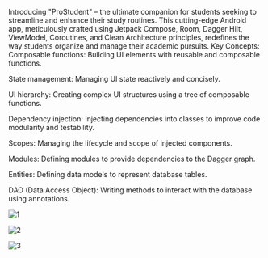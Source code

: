 Introducing "ProStudent" – the ultimate companion for students seeking to streamline and enhance their study routines. This cutting-edge Android app, meticulously crafted using Jetpack Compose, Room, Dagger Hilt, ViewModel, Coroutines, and Clean Architecture principles, redefines the way students organize and manage their academic pursuits.
Key Concepts:
Composable functions: Building UI elements with reusable and composable functions.

State management: Managing UI state reactively and concisely.

UI hierarchy: Creating complex UI structures using a tree of composable functions.

Dependency injection: Injecting dependencies into classes to improve code modularity and testability.

Scopes: Managing the lifecycle and scope of injected components.

Modules: Defining modules to provide dependencies to the Dagger graph.

Entities: Defining data models to represent database tables.

DAO (Data Access Object): Writing methods to interact with the database using annotations.


![1](https://github.com/nimisha1992/ProStudent/assets/13574985/44f531e5-deee-426c-b5ab-da8aad80327c)

![2](https://github.com/nimisha1992/ProStudent/assets/13574985/e80d6b6a-a6a7-443a-8e29-70cece4e716e)

![3](https://github.com/nimisha1992/ProStudent/assets/13574985/d2ddac23-c6e6-43f4-86cc-e0976d735d44)


